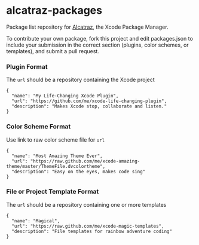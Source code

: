 alcatraz-packages
=================

Package list repository for [Alcatraz](https://github.com/mneorr/Alcatraz), the Xcode Package Manager.

To contribute your own package, fork this project and edit packages.json to include your submission in the correct section (plugins, color schemes, or templates), and submit a pull request.

### Plugin Format
The `url` should be a repository containing the Xcode project
```
{
  "name": "My Life-Changing Xcode Plugin",
  "url": "https://github.com/me/xcode-life-changing-plugin",
  "description": "Makes Xcode stop, collaborate and listen."
}
```

### Color Scheme Format
Use link to raw color scheme file for `url`
```
{
  "name": "Most Amazing Theme Ever",
  "url": "https://raw.github.com/me/xcode-amazing-theme/master/ThemeFile.dvcolortheme",
  "description": "Easy on the eyes, makes code sing"
}
```

### File or Project Template Format
The `url` should be a repository containing one or more templates
```
{
  "name": "Magical",
  "url": "https://raw.github.com/me/xcode-magic-templates",
  "description": "File templates for rainbow adventure coding"
}
```
